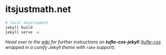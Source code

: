 # itsjustmath.net

```zsh
# local development
jekyll build
jekyll serve -w
```

*Head over to the [wiki](https://github.com/itsjustmath/itsjustmath.net/wiki) for further instructions on **tufte-css-jekyll** ([tufte-css](https://github.com/edwardtufte/tufte-css) wrapped in a comfy Jekyll theme with `rake` support)*.